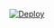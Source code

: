 [![Deploy](https://www.herokucdn.com/deploy/button.svg)](https://heroku.com/deploy?template=https://github.com/TeamLion-x/SibylSystem.git)

